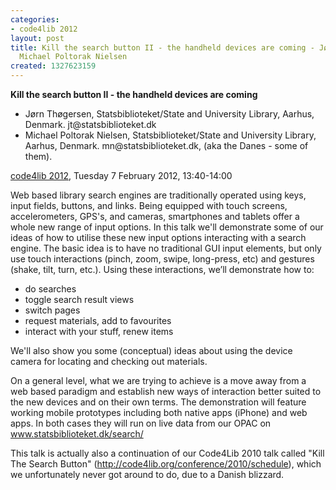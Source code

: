 ```yaml
---
categories:
- code4lib 2012
layout: post
title: Kill the search button II - the handheld devices are coming - Jørn Thøgersen,
  Michael Poltorak Nielsen
created: 1327623159
---
```

<strong>Kill the search button II - the handheld devices are coming</strong>
<ul>
<li>Jørn Thøgersen, Statsbiblioteket/State and University Library, Aarhus, Denmark. jt@statsbiblioteket.dk</li>
<li>Michael Poltorak Nielsen, Statsbiblioteket/State and University Library, Aarhus, Denmark. mn@statsbiblioteket.dk, (aka the Danes - some of them).</li>
</ul>
<p><a href="/conference/2012">code4lib 2012</a>, Tuesday 7 February 2012, 13:40-14:00</p>
<p>
Web based library search engines are traditionally operated using keys, input fields, buttons, and links. Being equipped with touch screens, accelerometers, GPS's, and cameras, smartphones and tablets offer a whole new range of input options.
In this talk we'll demonstrate some of our ideas of how to utilise these new input options interacting with a search engine. The basic idea is to have no traditional GUI input elements, but only use touch interactions (pinch, zoom, swipe, long-press, etc) and gestures (shake, tilt, turn, etc.). Using these interactions, we’ll demonstrate how to:
<ul>
<li>do searches</li>
<li>toggle search result views</li>
<li>switch pages</li>
<li>request materials, add to favourites</li>
<li>interact with your stuff, renew items</li>
</ul>
</p>
<p>We'll also show you some (conceptual) ideas about using the device camera for locating and checking out materials.</p>
<p>
On a general level, what we are trying to achieve is a move away from a web based paradigm and establish new ways of interaction better suited to the new devices and on their own terms. The demonstration will feature working mobile prototypes including both native apps (iPhone) and web apps. In both cases they will run on live data from our OPAC on <a href="http://www.statsbiblioteket.dk/search/">www.statsbiblioteket.dk/search/</a>
</p>
<p>
This talk is actually also a continuation of our Code4Lib 2010 talk called "Kill The Search Button" (<a href="/conference/2010/schedule">http://code4lib.org/conference/2010/schedule</a>), which we unfortunately never got around to do, due to a Danish blizzard.
</p>
